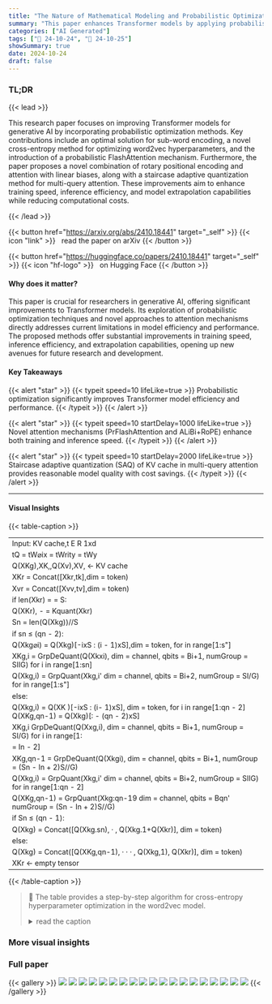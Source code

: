 ```yaml
---
title: "The Nature of Mathematical Modeling and Probabilistic Optimization Engineering in Generative AI"
summary: "This paper enhances Transformer models by applying probabilistic optimization, yielding efficient subword encoding, hyperparameter optimization, and novel attention mechanisms for improved generative ..."
categories: ["AI Generated"]
tags: ["🔖 24-10-24", "🤗 24-10-25"]
showSummary: true
date: 2024-10-24
draft: false
---
```


### TL;DR


{{< lead >}}

This research paper focuses on improving Transformer models for generative AI by incorporating probabilistic optimization methods.  Key contributions include an optimal solution for sub-word encoding, a novel cross-entropy method for optimizing word2vec hyperparameters, and the introduction of a probabilistic FlashAttention mechanism.  Furthermore, the paper proposes a novel combination of rotary positional encoding and attention with linear biases, along with a staircase adaptive quantization method for multi-query attention. These improvements aim to enhance training speed, inference efficiency, and model extrapolation capabilities while reducing computational costs.

{{< /lead >}}


{{< button href="https://arxiv.org/abs/2410.18441" target="_self" >}}
{{< icon "link" >}} &nbsp; read the paper on arXiv
{{< /button >}}

{{< button href="https://huggingface.co/papers/2410.18441" target="_self" >}}
{{< icon "hf-logo" >}} &nbsp; on Hugging Face
{{< /button >}}

#### Why does it matter?
This paper is crucial for researchers in generative AI, offering significant improvements to Transformer models.  Its exploration of probabilistic optimization techniques and novel approaches to attention mechanisms directly addresses current limitations in model efficiency and performance. The proposed methods offer substantial improvements in training speed, inference efficiency, and extrapolation capabilities, opening up new avenues for future research and development.
#### Key Takeaways

{{< alert "star" >}}
{{< typeit speed=10 lifeLike=true >}} Probabilistic optimization significantly improves Transformer model efficiency and performance. {{< /typeit >}}
{{< /alert >}}

{{< alert "star" >}}
{{< typeit speed=10 startDelay=1000 lifeLike=true >}} Novel attention mechanisms (PrFlashAttention and ALiBi+RoPE) enhance both training and inference speed. {{< /typeit >}}
{{< /alert >}}

{{< alert "star" >}}
{{< typeit speed=10 startDelay=2000 lifeLike=true >}} Staircase adaptive quantization (SAQ) of KV cache in multi-query attention provides reasonable model quality with cost savings. {{< /typeit >}}
{{< /alert >}}

------
#### Visual Insights







{{< table-caption >}}
<br><table id='1' style='font-size:14px'><tr><td>Input: KV cache,t E R 1xd</td></tr><tr><td>tQ = tW⌀ix = tWrity = tWy</td></tr><tr><td>Q(XKg),XK,,Q(Xv),XV, ← KV cache</td></tr><tr><td>XKr = Concat([Xkr,tk],dim = token)</td></tr><tr><td>Xvr = Concat([Xvv,tv],dim = token)</td></tr><tr><td>if len(Xkr) = = S:</td></tr><tr><td>Q(XKr), - = Kquant(Xkr)</td></tr><tr><td>Sn = len(Q(Xkg))//S</td></tr><tr><td>if sn ≤ (qn - 2):</td></tr><tr><td>Q(Xkg⌀i) = Q(Xkg)[-ixS : (i - 1)xS],dim = token, for in range[1:s"]</td></tr><tr><td>XKg,i = GrpDeQuant(Q(Xkxi), dim = channel, qbits = Bi+1, numGroup = SIIG) for i in range[1:sn]</td></tr><tr><td>Q(Xkg,i) = GrpQuant(Xkg,i' dim = channel, qbits = Bi+2, numGroup = SI/G) for in range[1:s"]</td></tr><tr><td>else:</td></tr><tr><td>Q(Xkg,i) = Q(XK )[-ixS : (i- 1)xS], dim = token, for i in range[1:qn - 2] Q(XKg,qn-1) = Q(Xkg)[: - (qn - 2)xS]</td></tr><tr><td>XKg,i GrpDeQuant(Q(Xxg,i), dim = channel, qbits = Bi+1, numGroup = SI/G) for i in range[1:</td></tr><tr><td>= In - 2]</td></tr><tr><td>XKg,qn-1 = GrpDeQuant(Q(Xkgi), dim = channel, qbits = Bi+1, numGroup = (Sn - In + 2)S//G)</td></tr><tr><td>Q(Xkg,i) = GrpQuant(Xkg,i' dim = channel, qbits = Bi+2, numGroup = SIIG) for in range[1:qn - 2]</td></tr><tr><td>Q(XKg,qn-1) = GrpQuant(Xkg:qn-19 dim = channel, qbits = Bqn' numGroup = (Sn - In + 2)S//G)</td></tr><tr><td>if Sn ≤ (qn - 1):</td></tr><tr><td>Q(Xkg) = Concat([Q(Xkg.sn), · , Q(Xkg.1+Q(Xkr)], dim = token)</td></tr><tr><td>else:</td></tr><tr><td>Q(Xkg) = Concat([Q(XKg,qn-1), · · · , Q(Xkg,1), Q(Xkr)], dim = token)</td></tr><tr><td>XKr ← empty tensor</td></tr></table>{{< /table-caption >}}

> 🔼 The table provides a step-by-step algorithm for cross-entropy hyperparameter optimization in the word2vec model.
> <details>
> <summary>read the caption</summary>
> Figure 3: the Cross-Entropy HyperParameter Optimization (CEHPO) Algorithm.
> </details>



### More visual insights




### Full paper

{{< gallery >}}
<img src="paper_images/1.png" class="grid-w50 md:grid-w33 xl:grid-w25" />
<img src="paper_images/2.png" class="grid-w50 md:grid-w33 xl:grid-w25" />
<img src="paper_images/3.png" class="grid-w50 md:grid-w33 xl:grid-w25" />
<img src="paper_images/4.png" class="grid-w50 md:grid-w33 xl:grid-w25" />
<img src="paper_images/5.png" class="grid-w50 md:grid-w33 xl:grid-w25" />
<img src="paper_images/6.png" class="grid-w50 md:grid-w33 xl:grid-w25" />
<img src="paper_images/7.png" class="grid-w50 md:grid-w33 xl:grid-w25" />
<img src="paper_images/8.png" class="grid-w50 md:grid-w33 xl:grid-w25" />
<img src="paper_images/9.png" class="grid-w50 md:grid-w33 xl:grid-w25" />
<img src="paper_images/10.png" class="grid-w50 md:grid-w33 xl:grid-w25" />
<img src="paper_images/11.png" class="grid-w50 md:grid-w33 xl:grid-w25" />
<img src="paper_images/12.png" class="grid-w50 md:grid-w33 xl:grid-w25" />
<img src="paper_images/13.png" class="grid-w50 md:grid-w33 xl:grid-w25" />
<img src="paper_images/14.png" class="grid-w50 md:grid-w33 xl:grid-w25" />
<img src="paper_images/15.png" class="grid-w50 md:grid-w33 xl:grid-w25" />
<img src="paper_images/16.png" class="grid-w50 md:grid-w33 xl:grid-w25" />
<img src="paper_images/17.png" class="grid-w50 md:grid-w33 xl:grid-w25" />
<img src="paper_images/18.png" class="grid-w50 md:grid-w33 xl:grid-w25" />
<img src="paper_images/19.png" class="grid-w50 md:grid-w33 xl:grid-w25" />
{{< /gallery >}}